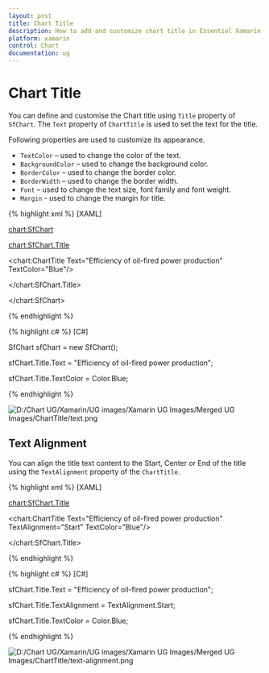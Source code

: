 ```yaml
---
layout: post
title: Chart Title
description: How to add and customize chart title in Essential Xamarin.Forms 
platform: xamarin
control: Chart
documentation: ug
---
```


# Chart Title

You can define and customise the Chart title using `Title` property of `SfChart`. The `Text` property of `ChartTitle` is used to set the text for the title. 

Following properties are used to customize its appearance.

* `TextColor` – used to change the color of the text.
* `BackgroundColor` – used to change the background color.
* `BorderColor` – used to change the border color.
* `BorderWidth` – used to change the border width.
* `Font` – used to change the text size, font family and font weight.
* `Margin` - used to change the margin for title.

{% highlight xml %}
[XAML]

<chart:SfChart>

<chart:SfChart.Title>

<chart:ChartTitle Text="Efficiency of oil-fired power production" TextColor="Blue"/>

</chart:SfChart.Title>  

</chart:SfChart>

{% endhighlight %}

{% highlight c# %}
[C#]

SfChart sfChart = new SfChart();

sfChart.Title.Text = "Efficiency of oil-fired power production";

sfChart.Title.TextColor = Color.Blue;

{% endhighlight %}

![D:/Chart UG/Xamarin/UG images/Xamarin UG Images/Merged UG Images/ChartTitle/text.png](charttitle_images/charttitle_img1.jpeg)


## Text Alignment

You can align the title text content to the Start, Center or End of the title using the `TextAlignment` property of the `ChartTitle`.

{% highlight xml %}
[XAML]

<chart:SfChart.Title>

<chart:ChartTitle Text="Efficiency of oil-fired power production" TextAlignment="Start" TextColor="Blue"/>

</chart:SfChart.Title>  

{% endhighlight %}

{% highlight c# %}
[C#]

sfChart.Title.Text = "Efficiency of oil-fired power production";

sfChart.Title.TextAlignment = TextAlignment.Start;

sfChart.Title.TextColor = Color.Blue;

{% endhighlight %}

![D:/Chart UG/Xamarin/UG images/Xamarin UG Images/Merged UG Images/ChartTitle/text-alignment.png](charttitle_images/charttitle_img2.jpeg)